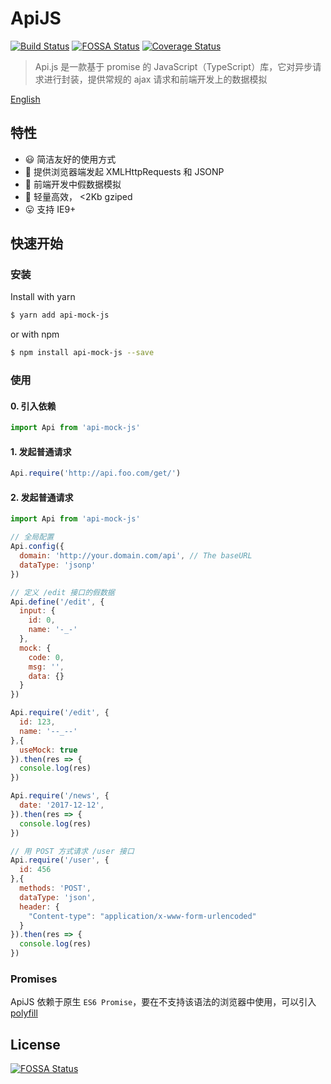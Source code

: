# ApiJS
[![Build Status](https://www.travis-ci.org/qkorbit/Api.svg?branch=master)](https://www.travis-ci.org/qkorbit/Api)
[![FOSSA Status](https://app.fossa.io/api/projects/git%2Bgithub.com%2Fqkorbit%2FApi.svg?type=shield)](https://app.fossa.io/projects/git%2Bgithub.com%2Fqkorbit%2FApi?ref=badge_shield)
[![Coverage Status](https://coveralls.io/repos/github/qkorbit/Api/badge.svg)](https://coveralls.io/github/qkorbit/Api)
> Api.js 是一款基于 promise 的 JavaScript（TypeScript）库，它对异步请求进行封装，提供常规的 ajax 请求和前端开发上的数据模拟

[English](/README.md)

## 特性

* 😃 简洁友好的使用方式
* 🐶 提供浏览器端发起 XMLHttpRequests 和 JSONP
* 🦄 前端开发中假数据模拟
* 🚀 轻量高效， <2Kb gziped
* 😛 支持 IE9+

## 快速开始

### 安装

Install with yarn

```bash
$ yarn add api-mock-js
```

or with npm

```bash
$ npm install api-mock-js --save
```

### 使用

#### 0. 引入依赖

```javascript
import Api from 'api-mock-js'
```
#### 1. 发起普通请求

```javascript
Api.require('http://api.foo.com/get/')
```

#### 2. 发起普通请求

```javascript
import Api from 'api-mock-js'

// 全局配置
Api.config({
  domain: 'http://your.domain.com/api', // The baseURL
  dataType: 'jsonp'
})

// 定义 /edit 接口的假数据
Api.define('/edit', {
  input: {
    id: 0,
    name: '-_-'
  },
  mock: {
    code: 0,
    msg: '',
    data: {}
  }
})

Api.require('/edit', {
  id: 123,
  name: '--_--'
},{
  useMock: true
}).then(res => {
  console.log(res)
})

Api.require('/news', {
  date: '2017-12-12',
}).then(res => {
  console.log(res)
})

// 用 POST 方式请求 /user 接口
Api.require('/user', {
  id: 456
},{
  methods: 'POST',
  dataType: 'json',
  header: {
    "Content-type": "application/x-www-form-urlencoded"
  }
}).then(res => {
  console.log(res)
})

```

### Promises

ApiJS 依赖于原生 `ES6 Promise`，要在不支持该语法的浏览器中使用，可以引入 [polyfill](https://github.com/jakearchibald/es6-promise)

## License

[![FOSSA Status](https://app.fossa.io/api/projects/git%2Bgithub.com%2Fqkorbit%2FApi.svg?type=large)](https://app.fossa.io/projects/git%2Bgithub.com%2Fqkorbit%2FApi)

